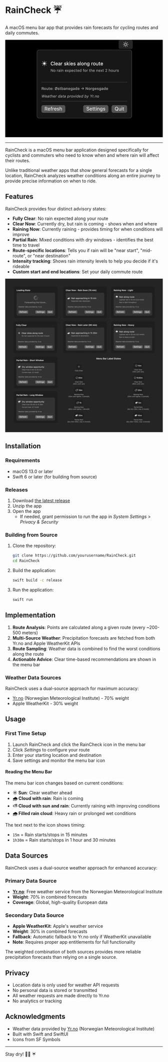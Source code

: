# RainCheck ☔

A macOS menu bar app that provides rain forecasts for cycling routes and daily commutes.

![RainCheck Screenshot](Images/screenshot.png)

---

RainCheck is a macOS menu bar application designed specifically for cyclists and commuters who need to know when and where rain will affect their routes.

Unlike traditional weather apps that show general forecasts for a single location, RainCheck analyzes weather conditions along an entire journey to provide precise information on when to ride.

## Features

RainCheck provides four distinct advisory states:

- **Fully Clear**: No rain expected along your route
- **Clear Now**: Currently dry, but rain is coming - shows when and where
- **Raining Now**: Currently raining - provides timing for when conditions will improve
- **Partial Rain**: Mixed conditions with dry windows - identifies the best time to travel
- **Route-specific locations**: Tells you if rain will be "near start", "mid-route", or "near destination"
- **Intensity tracking**: Shows rain intensity levels to help you decide if it's rideable
- **Custom start and end locations**: Set your daily commute route

![RainCheck States](Images/states.png)

## Installation

### Requirements

- macOS 13.0 or later
- Swift 6 or later (for building from source)

### Releases

1. Download [the latest release](https://github.com/andersfischernielsen/RainCheck/releases)
2. Unzip the app
3. Open the app
   - If needed, grant permission to run the app in _System Settings_ > _Privacy & Security_

### Building from Source

1. Clone the repository:

   ```bash
   git clone https://github.com/yourusername/RainCheck.git
   cd RainCheck
   ```

2. Build the application:

   ```bash
   swift build -c release
   ```

3. Run the application:
   ```bash
   swift run
   ```

## Implementation

1. **Route Analysis**: Points are calculated along a given route (every ~200-500 meters)
2. **Multi-Source Weather**: Precipitation forecasts are fetched from both Yr.no and Apple WeatherKit APIs
3. **Route Sampling**: Weather data is combined to find the worst conditions along the route
4. **Actionable Advice**: Clear time-based recommendations are shown in the menu bar

### Weather Data Sources

RainCheck uses a dual-source approach for maximum accuracy:

- [Yr.no](https://yr.no) (Norwegian Meteorological Institute) - 70% weight
- Apple WeatherKit - 30% weight

## Usage

### First Time Setup

1. Launch RainCheck and click the RainCheck icon in the menu bar
2. Click _Settings_ to configure your route
3. Enter your starting location and destination
4. Save settings and monitor the menu bar icon

#### Reading the Menu Bar

The menu bar icon changes based on current conditions:

- **☀️ Sun**: Clear weather ahead
- **🌧️ Cloud with rain**: Rain is coming
- **⛅ Cloud with sun and rain**: Currently raining with improving conditions
- **🌧️ Filled rain cloud**: Heavy rain or prolonged wet conditions

The text next to the icon shows timing:

- `15m` = Rain starts/stops in 15 minutes
- `1h30m` = Rain starts/stops in 1 hour and 30 minutes

## Data Sources

RainCheck uses a dual-source weather approach for enhanced accuracy:

### Primary Data Source

- **[Yr.no](https://yr.no)**: Free weather service from the Norwegian Meteorological Institute
- **Weight**: 70% in combined forecasts
- **Coverage**: Global, high-quality European data

### Secondary Data Source

- **Apple WeatherKit**: Apple's weather service
- **Weight**: 30% in combined forecasts
- **Fallback**: Automatic fallback to Yr.no only if WeatherKit unavailable
- **Note**: Requires proper app entitlements for full functionality

The weighted combination of both sources provides more reliable precipitation forecasts than relying on a single source.

## Privacy

- Location data is only used for weather API requests
- No personal data is stored or transmitted
- All weather requests are made directly to Yr.no
- No analytics or tracking

## Acknowledgments

- Weather data provided by [Yr.no](https://yr.no) (Norwegian Meteorological Institute)
- Built with Swift and SwiftUI
- Icons from SF Symbols

---

Stay dry! 🚴‍♀️ ☔
